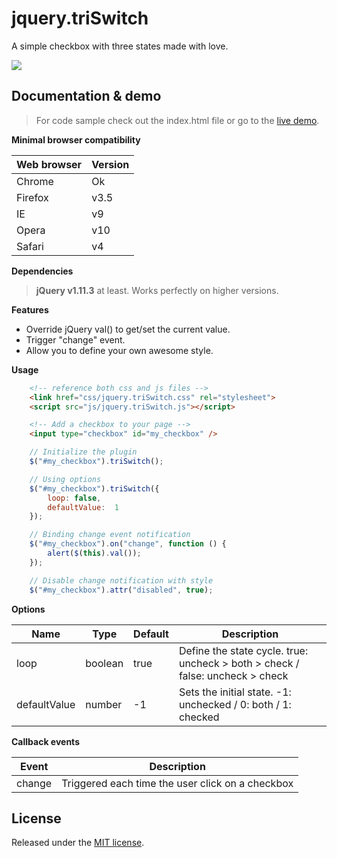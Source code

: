 # jquery.triSwitch

A simple checkbox with three states made with love.

![](http://acuisinier.com/images/jquery.triSwitch.png)

## Documentation & demo

> For code sample check out the index.html file or go to the [live demo](http://acuisinier.com/demo/jquery.triSwitch).


**Minimal browser compatibility**

Web browser|Version 
---|---
Chrome|Ok
Firefox|v3.5
IE|v9
Opera|v10
Safari|v4
  
**Dependencies**

> **jQuery v1.11.3** at least. Works perfectly on higher versions.
  
**Features**

- Override jQuery val() to get/set the current value.
- Trigger "change" event.
- Allow you to define your own awesome style.
  
**Usage**

```html
	<!-- reference both css and js files -->
    <link href="css/jquery.triSwitch.css" rel="stylesheet">
    <script src="js/jquery.triSwitch.js"></script>

	<!-- Add a checkbox to your page -->
	<input type="checkbox" id="my_checkbox" />
 ```
 
```javascript
	// Initialize the plugin
	$("#my_checkbox").triSwitch();
```
	
```javascript
	// Using options
	$("#my_checkbox").triSwitch({ 
		loop: false, 
		defaultValue:  1 
	});
```
	
```javascript
	// Binding change event notification
	$("#my_checkbox").on("change", function () {
		alert($(this).val());
	});
```
	
```javascript
	// Disable change notification with style
	$("#my_checkbox").attr("disabled", true);
```
  
**Options**

Name | Type | Default | Description
---|---|---|---
loop | boolean | true | Define the state cycle.  true: uncheck > both > check / false: uncheck > check
defaultValue | number | -1 | Sets the initial state.  -1: unchecked / 0: both / 1: checked
  
**Callback events**

Event | Description
---|---
change | Triggered each time the user click on a checkbox
  
## License

Released under the [MIT license](http://www.opensource.org/licenses/MIT).